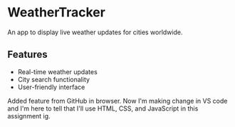 # WeatherTracker
An app to display live weather updates for cities worldwide.

## Features
* Real-time weather updates
* City search functionality
* User-friendly interface

Added feature from GitHub in browser. Now I'm making change in VS code and
I'm here to tell that I'll use HTML, CSS, and JavaScript in this assignment ig.